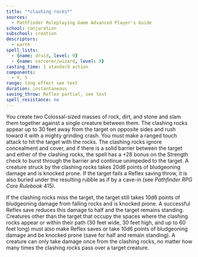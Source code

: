 ```yaml
---
title: "*clashing rocks*"
sources:
  - Pathfinder Roleplaying Game Advanced Player's Guide
school: conjuration
subschool: creation
descriptors:
  - earth
spell_lists:
  - {name: druid, level: 9}
  - {name: sorcerer/wizard, level: 9}
casting_time: 1 standard action
components:
  - V, S
range: long effect see text
duration: instantaneous
saving_throw: Reflex partial, see text
spell_resistance: no
---
```


You create two Colossal-sized masses of rock, dirt, and stone and slam them together against a single creature between them. The clashing rocks appear up to 30 feet away from the target on opposite sides and rush toward it with a mighty grinding crash. You must make a ranged touch attack to hit the target with the rocks. The clashing rocks ignore concealment and cover, and if there is a solid barrier between the target and either of the clashing rocks, the spell has a +28 bonus on the Strength check to burst through the barrier and continue unimpeded to the target. A creature struck by the clashing rocks takes 20d6 points of bludgeoning damage and is knocked prone. If the target fails a Reflex saving throw, it is also buried under the resulting rubble as if by a cave-in (see *Pathfinder RPG Core Rulebook* 415).

If the clashing rocks miss the target, the target still takes 10d6 points of bludgeoning damage from falling rocks and is knocked prone. A successful Reflex save reduces this damage to half and the target remains standing. Creatures other than the target that occupy the spaces where the clashing rocks appear or within their path (30 feet wide, 30 feet high, and up to 60 feet long) must also make Reflex saves or take 10d6 points of bludgeoning damage and be knocked prone (save for half and remain standing). A creature can only take damage once from the clashing rocks, no matter how many times the clashing rocks pass over a target creature.

